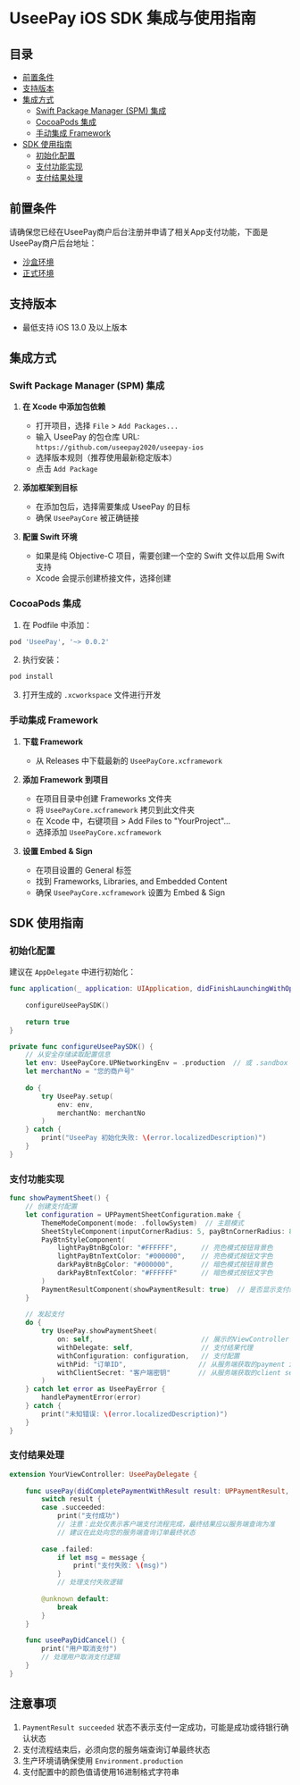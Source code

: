 # UseePay iOS SDK 集成与使用指南

## 目录
- [前置条件](#前置条件)
- [支持版本](#支持版本)
- [集成方式](#集成方式)
  - [Swift Package Manager (SPM) 集成](#swift-package-manager-spm-集成)
  - [CocoaPods 集成](#cocoapods-集成)
  - [手动集成 Framework](#手动集成-framework)
- [SDK 使用指南](#sdk-使用指南)
  - [初始化配置](#初始化配置)
  - [支付功能实现](#支付功能实现)
  - [支付结果处理](#支付结果处理)

## 前置条件
请确保您已经在UseePay商户后台注册并申请了相关App支付功能，下面是UseePay商户后台地址：
- [沙盒环境](https://mc1.uat.useepay.com/#/login)
- [正式环境](https://mc.useepay.com/#/login)

## 支持版本
- 最低支持 iOS 13.0 及以上版本

## 集成方式

### Swift Package Manager (SPM) 集成

1. **在 Xcode 中添加包依赖**
   - 打开项目，选择 `File` > `Add Packages...`
   - 输入 UseePay 的包仓库 URL: `https://github.com/useepay2020/useepay-ios`
   - 选择版本规则（推荐使用最新稳定版本）
   - 点击 `Add Package`

2. **添加框架到目标**
   - 在添加包后，选择需要集成 UseePay 的目标
   - 确保 `UseePayCore` 被正确链接

3. **配置 Swift 环境**
   - 如果是纯 Objective-C 项目，需要创建一个空的 Swift 文件以启用 Swift 支持
   - Xcode 会提示创建桥接文件，选择创建

### CocoaPods 集成

1. 在 Podfile 中添加：
```ruby
pod 'UseePay', '~> 0.0.2'
```
2. 执行安装：
```bash
pod install
```
3. 打开生成的 `.xcworkspace` 文件进行开发

### 手动集成 Framework

1. **下载 Framework**
   - 从 Releases 中下载最新的 `UseePayCore.xcframework`

2. **添加 Framework 到项目**
   - 在项目目录中创建 Frameworks 文件夹
   - 将 `UseePayCore.xcframework` 拷贝到此文件夹
   - 在 Xcode 中，右键项目 > Add Files to "YourProject"...
   - 选择添加 `UseePayCore.xcframework`

3. **设置 Embed & Sign**
   - 在项目设置的 General 标签
   - 找到 Frameworks, Libraries, and Embedded Content
   - 确保 `UseePayCore.xcframework` 设置为 Embed & Sign

## SDK 使用指南

### 初始化配置

建议在 `AppDelegate` 中进行初始化：

```swift
func application(_ application: UIApplication, didFinishLaunchingWithOptions launchOptions: [UIApplication.LaunchOptionsKey: Any]?) -> Bool {
    
    configureUseePaySDK()
    
    return true
}

private func configureUseePaySDK() {
    // 从安全存储读取配置信息
    let env: UseePayCore.UPNetworkingEnv = .production  // 或 .sandbox 沙盒环境
    let merchantNo = "您的商户号"
    
    do {
        try UseePay.setup(
            env: env,
            merchantNo: merchantNo
        )
    } catch {
        print("UseePay 初始化失败: \(error.localizedDescription)")
    }
}
```

### 支付功能实现

```swift
func showPaymentSheet() {
    // 创建支付配置
    let configuration = UPPaymentSheetConfiguration.make {
        ThemeModeComponent(mode: .followSystem)  // 主题模式
        SheetStyleComponent(inputCornerRadius: 5, payBtnCornerRadius: 8, doneBtnCornerRadius: 8)
        PayBtnStyleComponent(
            lightPayBtnBgColor: "#FFFFFF",      // 亮色模式按钮背景色
            lightPayBtnTextColor: "#000000",    // 亮色模式按钮文字色
            darkPayBtnBgColor: "#000000",       // 暗色模式按钮背景色
            darkPayBtnTextColor: "#FFFFFF"      // 暗色模式按钮文字色
        )
        PaymentResultComponent(showPaymentResult: true)  // 是否显示支付结果页
    }
    
    // 发起支付
    do {
        try UseePay.showPaymentSheet(
            on: self,                           // 展示的ViewController
            withDelegate: self,                 // 支付结果代理
            withConfiguration: configuration,   // 支付配置
            withPid: "订单ID",                  // 从服务端获取的payment id
            withClientSecret: "客户端密钥"       // 从服务端获取的client secret
        )
    } catch let error as UseePayError {
        handlePaymentError(error)
    } catch {
        print("未知错误: \(error.localizedDescription)")
    }
}
```

### 支付结果处理

```swift
extension YourViewController: UseePayDelegate {
    
    func useePay(didCompletePaymentWithResult result: UPPaymentResult, message: String?) {
        switch result {
        case .succeeded:
            print("支付成功")
            // 注意：此处仅表示客户端支付流程完成，最终结果应以服务端查询为准
            // 建议在此处向您的服务端查询订单最终状态
            
        case .failed:
            if let msg = message {
                print("支付失败: \(msg)")
            }
            // 处理支付失败逻辑
            
        @unknown default:
            break
        }
    }
    
    func useePayDidCancel() {
        print("用户取消支付")
        // 处理用户取消支付逻辑
    }
}
```

## 注意事项
1. `PaymentResult succeeded` 状态不表示支付一定成功，可能是成功或待银行确认状态
2. 支付流程结束后，必须向您的服务端查询订单最终状态
3. 生产环境请确保使用 `Environment.production`
4. 支付配置中的颜色值请使用16进制格式字符串